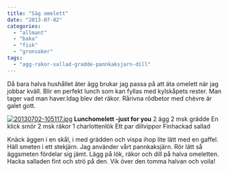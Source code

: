 ```yaml
---
title: "Säg omelett"
date: "2013-07-02"
categories: 
  - "allmant"
  - "baka"
  - "fisk"
  - "gronsaker"
tags: 
  - "agg-rakor-sallad-gradde-pannkaksjarn-dill"
---
```


Då bara halva hushållet äter ägg brukar jag passa på att äta omelett när jag jobbar kväll. Blir en perfekt lunch som kan fyllas med kylskåpets rester. Man tager vad man haver.Idag blev det räkor. Rårivna rödbetor med chèvre är galet gott.  
  
[![20130702-105117.jpg](/static/img/20130702-105117.jpg)](http://import.local/wp-content/uploads/2013/07/20130702-105117.jpg) **Lunchomelett -just for you** 2 ägg 2 msk grädde En klick smör 2 msk räkor 1 charlottenlök Ett par dillvippor Finhackad sallad

Knäck äggen i en skål, i med grädden och vispa ihop lite lätt med en gaffel. Häll smeten i ett stekjärn. Jag använder vårt pannkaksjärn. Rör lätt så äggsmeten fördelar sig jämt. Lägg på lök, räkor och dill på halva omeletten. Hacka salladen fint och strö på den. Vik över den tomma halvan och voila!
